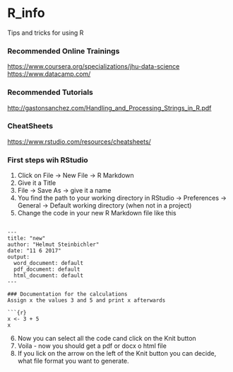 # R_info
Tips and tricks for using R

### Recommended Online Trainings
https://www.coursera.org/specializations/jhu-data-science
https://www.datacamp.com/

### Recommended Tutorials
http://gastonsanchez.com/Handling_and_Processing_Strings_in_R.pdf

### CheatSheets
https://www.rstudio.com/resources/cheatsheets/

### First steps wih RStudio
1) Click on File -> New File -> R Markdown
2) Give it a Title
3) File -> Save As -> give it a name
4) You find the path to your working directory in RStudio -> Preferences -> General -> Default working directory (when not in a project)
5) Change the code in your new R Markdown file like this

```

---
title: "new"
author: "Helmut Steinbichler"
date: "11 6 2017"
output:
  word_document: default
  pdf_document: default
  html_document: default
---

### Documentation for the calculations
Assign x the values 3 and 5 and print x afterwards

```{r}
x <- 3 + 5
x
```
6) Now you can select all the code cand click on the Knit button
7) Voila - now you should get a pdf or docx o html file
8) If you lick on the arrow on the left of the Knit button you can decide, what file format you want to generate.


